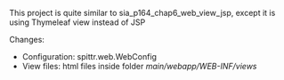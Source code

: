 This project is quite similar to sia_p164_chap6_web_view_jsp, except it is using Thymeleaf view instead of JSP

Changes:

- Configuration: spittr.web.WebConfig
- View files: html files inside folder *main/webapp/WEB-INF/views*